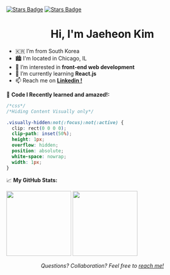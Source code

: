 <a href="https://linkedin.com/in/jae-the-castaway" align="center"><img src="https://img.shields.io/badge/-LinkedIn-0e76a8?style=flat-square&logo=Linkedin&logoColor=white" alt="Stars Badge"/></a>
<a href="https://instagram.com/jae_the_castaway" align="center"><img src="https://img.shields.io/badge/-Instagram-e4405f?style=flat-square&logo=Instagram&logoColor=white" alt="Stars Badge"/></a>
<h1 align="center">Hi, I'm Jaeheon Kim</h1>

- 🇰🇷 I’m from South Korea
- 🏙️ I'm located in Chicago, IL
- 👀 I’m interested in <strong>front-end web development</strong>
- 🌱 I’m currently learning <strong>React.js</strong>
- 📫 Reach me on <a href="https://linkedin.com/in/jae-the-castaway"><strong>Linkedin !</strong></a>

<!--  <img align="right" alt="GIF" src="https://github.com/Gapur/Gapur/blob/main/assets/coding.gif?raw=true" width="408" height="318" /> -->
🤯 **Code I Recently learned and amazed!:**

```css
/*css*/
/*Hiding Content Visually only*/

.visually-hidden:not(:focus):not(:active) {
  clip: rect(0 0 0 0); 
  clip-path: inset(50%);
  height: 1px;
  overflow: hidden;
  position: absolute;
  white-space: nowrap; 
  width: 1px;
}
```

📈 **My GitHub Stats:**

<p>
  <img height="170em" src="https://github-readme-stats.vercel.app/api?username=jae-the-castaway&show_icons=true&theme=dark&hide_border=true&&count_private=true&include_all_commits=true" />
  <img height="170em" src="https://github-readme-stats.vercel.app/api/top-langs/?username=jae-the-castaway&exclude_repo=KNN-Image-Classification&show_icons=true&theme=dark&hide_border=true&layout=compact&langs_count=8"/>
</p>
<div align="center">
<i>Questions? Collaboration? Feel free to <a href="https://github.com/jae-the-castaway">reach me!</a></i>
</div>
